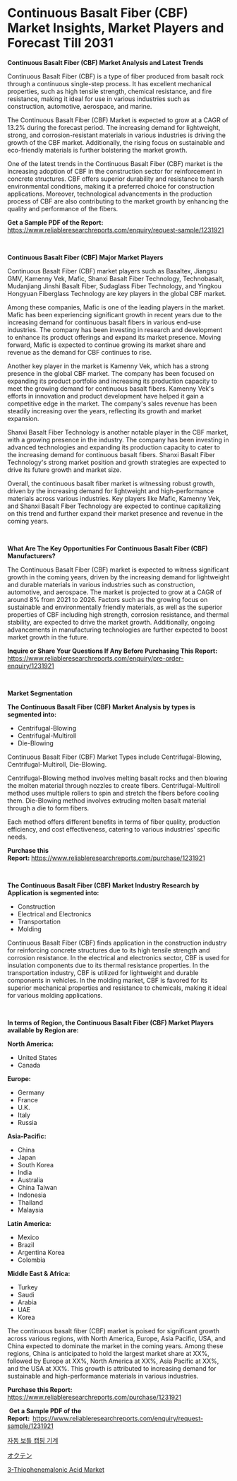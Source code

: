 <p><h1>Continuous Basalt Fiber (CBF) Market Insights, Market Players and Forecast Till 2031</h1></p><p><strong>Continuous Basalt Fiber (CBF) Market Analysis and Latest Trends</strong></p>
<p><p>Continuous Basalt Fiber (CBF) is a type of fiber produced from basalt rock through a continuous single-step process. It has excellent mechanical properties, such as high tensile strength, chemical resistance, and fire resistance, making it ideal for use in various industries such as construction, automotive, aerospace, and marine.</p><p>The Continuous Basalt Fiber (CBF) Market is expected to grow at a CAGR of 13.2% during the forecast period. The increasing demand for lightweight, strong, and corrosion-resistant materials in various industries is driving the growth of the CBF market. Additionally, the rising focus on sustainable and eco-friendly materials is further bolstering the market growth.</p><p>One of the latest trends in the Continuous Basalt Fiber (CBF) market is the increasing adoption of CBF in the construction sector for reinforcement in concrete structures. CBF offers superior durability and resistance to harsh environmental conditions, making it a preferred choice for construction applications. Moreover, technological advancements in the production process of CBF are also contributing to the market growth by enhancing the quality and performance of the fibers.</p></p>
<p><strong>Get a Sample PDF of the Report:&nbsp;</strong> <a href="https://www.reliableresearchreports.com/enquiry/request-sample/1231921">https://www.reliableresearchreports.com/enquiry/request-sample/1231921</a></p>
<p>&nbsp;</p>
<p><strong>Continuous Basalt Fiber (CBF) Major Market Players</strong></p>
<p><p>Continuous Basalt Fiber (CBF) market players such as Basaltex, Jiangsu GMV, Kamenny Vek, Mafic, Shanxi Basalt Fiber Technology, Technobasalt, Mudanjiang Jinshi Basalt Fiber, Sudaglass Fiber Technology, and Yingkou Hongyuan Fiberglass Technology are key players in the global CBF market.</p><p>Among these companies, Mafic is one of the leading players in the market. Mafic has been experiencing significant growth in recent years due to the increasing demand for continuous basalt fibers in various end-use industries. The company has been investing in research and development to enhance its product offerings and expand its market presence. Moving forward, Mafic is expected to continue growing its market share and revenue as the demand for CBF continues to rise.</p><p>Another key player in the market is Kamenny Vek, which has a strong presence in the global CBF market. The company has been focused on expanding its product portfolio and increasing its production capacity to meet the growing demand for continuous basalt fibers. Kamenny Vek's efforts in innovation and product development have helped it gain a competitive edge in the market. The company's sales revenue has been steadily increasing over the years, reflecting its growth and market expansion.</p><p>Shanxi Basalt Fiber Technology is another notable player in the CBF market, with a growing presence in the industry. The company has been investing in advanced technologies and expanding its production capacity to cater to the increasing demand for continuous basalt fibers. Shanxi Basalt Fiber Technology's strong market position and growth strategies are expected to drive its future growth and market size.</p><p>Overall, the continuous basalt fiber market is witnessing robust growth, driven by the increasing demand for lightweight and high-performance materials across various industries. Key players like Mafic, Kamenny Vek, and Shanxi Basalt Fiber Technology are expected to continue capitalizing on this trend and further expand their market presence and revenue in the coming years.</p></p>
<p>&nbsp;</p>
<p><strong>What Are The Key Opportunities For Continuous Basalt Fiber (CBF) Manufacturers?</strong></p>
<p><p>The Continuous Basalt Fiber (CBF) market is expected to witness significant growth in the coming years, driven by the increasing demand for lightweight and durable materials in various industries such as construction, automotive, and aerospace. The market is projected to grow at a CAGR of around 8% from 2021 to 2026. Factors such as the growing focus on sustainable and environmentally friendly materials, as well as the superior properties of CBF including high strength, corrosion resistance, and thermal stability, are expected to drive the market growth. Additionally, ongoing advancements in manufacturing technologies are further expected to boost market growth in the future.</p></p>
<p><strong>Inquire or Share Your Questions If Any Before Purchasing This Report:</strong> <a href="https://www.reliableresearchreports.com/enquiry/pre-order-enquiry/1231921">https://www.reliableresearchreports.com/enquiry/pre-order-enquiry/1231921</a></p>
<p>&nbsp;</p>
<p><strong>Market Segmentation</strong></p>
<p><strong>The Continuous Basalt Fiber (CBF) Market Analysis by types is segmented into:</strong></p>
<p><ul><li>Centrifugal-Blowing</li><li>Centrifugal-Multiroll</li><li>Die-Blowing</li></ul></p>
<p><p>Continuous Basalt Fiber (CBF) Market Types include Centrifugal-Blowing, Centrifugal-Multiroll, Die-Blowing. </p><p>Centrifugal-Blowing method involves melting basalt rocks and then blowing the molten material through nozzles to create fibers. Centrifugal-Multiroll method uses multiple rollers to spin and stretch the fibers before cooling them. Die-Blowing method involves extruding molten basalt material through a die to form fibers.</p><p>Each method offers different benefits in terms of fiber quality, production efficiency, and cost effectiveness, catering to various industries' specific needs.</p></p>
<p><strong>Purchase this Report:&nbsp;</strong><a href="https://www.reliableresearchreports.com/purchase/1231921">https://www.reliableresearchreports.com/purchase/1231921</a></p>
<p>&nbsp;</p>
<p><strong>The Continuous Basalt Fiber (CBF) Market Industry Research by Application is segmented into:</strong></p>
<p><ul><li>Construction</li><li>Electrical and Electronics</li><li>Transportation</li><li>Molding</li></ul></p>
<p><p>Continuous Basalt Fiber (CBF) finds application in the construction industry for reinforcing concrete structures due to its high tensile strength and corrosion resistance. In the electrical and electronics sector, CBF is used for insulation components due to its thermal resistance properties. In the transportation industry, CBF is utilized for lightweight and durable components in vehicles. In the molding market, CBF is favored for its superior mechanical properties and resistance to chemicals, making it ideal for various molding applications.</p></p>
<p>&nbsp;</p>
<p><strong>In terms of Region, the Continuous Basalt Fiber (CBF) Market Players available by Region are:</strong></p>
<p>
    <p> <strong> North America: </strong>
        <ul>
            <li>United States</li>
            <li>Canada</li>
        </ul>
        </p> 
    <p> <strong> Europe: </strong>
        <ul>
            <li>Germany</li>
            <li>France</li>
            <li>U.K.</li>
            <li>Italy</li>
            <li>Russia</li>
        </ul>
        </p> 
    <p> <strong> Asia-Pacific: </strong>
        <ul>
            <li>China</li>
            <li>Japan</li>
            <li>South Korea</li>
            <li>India</li>
            <li>Australia</li>
            <li>China Taiwan</li>
            <li>Indonesia</li>
            <li>Thailand</li>
            <li>Malaysia</li>
        </ul>
        </p> 
    <p> <strong> Latin America: </strong>
        <ul>
            <li>Mexico</li>
            <li>Brazil</li>
            <li>Argentina Korea</li>
            <li>Colombia</li>
        </ul>
        </p> 
    <p> <strong> Middle East & Africa: </strong>
        <ul>
            <li>Turkey</li>
            <li>Saudi</li>
            <li>Arabia</li>
            <li>UAE</li>
            <li>Korea</li>
        </ul>
    </p>
    </p>
<p><p>The continuous basalt fiber (CBF) market is poised for significant growth across various regions, with North America, Europe, Asia Pacific, USA, and China expected to dominate the market in the coming years. Among these regions, China is anticipated to hold the largest market share at XX%, followed by Europe at XX%, North America at XX%, Asia Pacific at XX%, and the USA at XX%. This growth is attributed to increasing demand for sustainable and high-performance materials in various industries.</p></p>
<p><strong>Purchase this Report: </strong><a href="https://www.reliableresearchreports.com/purchase/1231921">https://www.reliableresearchreports.com/purchase/1231921</a></p>
<p>&nbsp;<strong>Get a Sample PDF of the Report:&nbsp;&nbsp;</strong><a href="https://www.reliableresearchreports.com/enquiry/request-sample/1231921">https://www.reliableresearchreports.com/enquiry/request-sample/1231921</a></p>
<p><strong></strong></p>
<p><p><a href="https://github.com/crfsywufhm81415/Market-Research-Report-List-1/blob/main/8291128326.md">자동 보틀 캡핑 기계</a></p><p><a href="https://github.com/zekaoe592392/Market-Research-Report-List-1/blob/main/2672018634.md">オクテン</a></p><p><a href="https://github.com/RickHolmes3/Market-Research-Report-List-3/blob/main/3-thiophenemalonic-acid-market.md">3-Thiophenemalonic Acid Market</a></p></p>